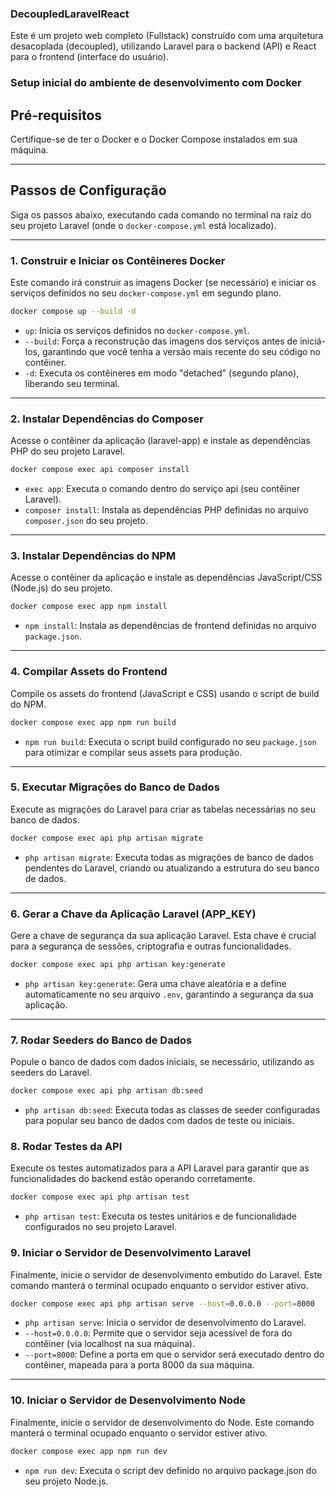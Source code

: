 ### DecoupledLaravelReact
Este é um projeto web completo (Fullstack) construído com uma arquitetura desacoplada (decoupled), utilizando Laravel para o backend (API) e React para o frontend (interface do usuário).


### Setup inicial do ambiente de desenvolvimento com Docker

## Pré-requisitos

Certifique-se de ter o Docker e o Docker Compose instalados em sua máquina.

---

## Passos de Configuração

Siga os passos abaixo, executando cada comando no terminal na raiz do seu projeto Laravel (onde o `docker-compose.yml` está localizado).

---

### 1. Construir e Iniciar os Contêineres Docker

Este comando irá construir as imagens Docker (se necessário) e iniciar os serviços definidos no seu `docker-compose.yml` em segundo plano.

```bash
docker compose up --build -d
```

- `up`: Inicia os serviços definidos no `docker-compose.yml`.
- `--build`: Força a reconstrução das imagens dos serviços antes de iniciá-los, garantindo que você tenha a versão mais recente do seu código no contêiner.
- `-d`: Executa os contêineres em modo "detached" (segundo plano), liberando seu terminal.

---

### 2. Instalar Dependências do Composer

Acesse o contêiner da aplicação (laravel-app) e instale as dependências PHP do seu projeto Laravel.

```bash
docker compose exec api composer install
```

- `exec app`: Executa o comando dentro do serviço api (seu contêiner Laravel).
- `composer install`: Instala as dependências PHP definidas no arquivo `composer.json` do seu projeto.

---

### 3. Instalar Dependências do NPM

Acesse o contêiner da aplicação e instale as dependências JavaScript/CSS (Node.js) do seu projeto.

```bash
docker compose exec app npm install
```

- `npm install`: Instala as dependências de frontend definidas no arquivo `package.json`.

---

### 4. Compilar Assets do Frontend

Compile os assets do frontend (JavaScript e CSS) usando o script de build do NPM.

```bash
docker compose exec app npm run build
```

- `npm run build`: Executa o script build configurado no seu `package.json` para otimizar e compilar seus assets para produção.

---

### 5. Executar Migrações do Banco de Dados

Execute as migrações do Laravel para criar as tabelas necessárias no seu banco de dados.

```bash
docker compose exec api php artisan migrate
```

- `php artisan migrate`: Executa todas as migrações de banco de dados pendentes do Laravel, criando ou atualizando a estrutura do seu banco de dados.

---

### 6. Gerar a Chave da Aplicação Laravel (APP_KEY)

Gere a chave de segurança da sua aplicação Laravel. Esta chave é crucial para a segurança de sessões, criptografia e outras funcionalidades.

```bash
docker compose exec api php artisan key:generate
```

- `php artisan key:generate`: Gera uma chave aleatória e a define automaticamente no seu arquivo `.env`, garantindo a segurança da sua aplicação.

---

### 7. Rodar Seeders do Banco de Dados
Popule o banco de dados com dados iniciais, se necessário, utilizando as seeders do Laravel.

```bash
docker compose exec api php artisan db:seed
```

- `php artisan db:seed`: Executa todas as classes de seeder configuradas para popular seu banco de dados com dados de teste ou iniciais.

### 8. Rodar Testes da API
Execute os testes automatizados para a API Laravel para garantir que as funcionalidades do backend estão operando corretamente.

```bash
docker compose exec api php artisan test
```

- `php artisan test`: Executa os testes unitários e de funcionalidade configurados no seu projeto Laravel.

### 9. Iniciar o Servidor de Desenvolvimento Laravel

Finalmente, inicie o servidor de desenvolvimento embutido do Laravel. Este comando manterá o terminal ocupado enquanto o servidor estiver ativo.

```bash
docker compose exec api php artisan serve --host=0.0.0.0 --port=8000
```

- `php artisan serve`: Inicia o servidor de desenvolvimento do Laravel.
- `--host=0.0.0.0`: Permite que o servidor seja acessível de fora do contêiner (via localhost na sua máquina).
- `--port=8000`: Define a porta em que o servidor será executado dentro do contêiner, mapeada para a porta 8000 da sua máquina.

---

### 10. Iniciar o Servidor de Desenvolvimento Node
Finalmente, inicie o servidor de desenvolvimento do Node. Este comando manterá o terminal ocupado enquanto o servidor estiver ativo.

```bash
docker compose exec app npm run dev
```

- `npm run dev`: Executa o script dev definido no arquivo package.json do seu projeto Node.js.
